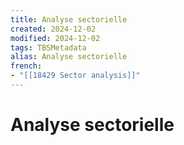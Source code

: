 ```yaml
---
title: Analyse sectorielle
created: 2024-12-02
modified: 2024-12-02
tags: TBSMetadata
alias: Analyse sectorielle
french:
- "[[18429 Sector analysis]]"
---
```

# Analyse sectorielle
